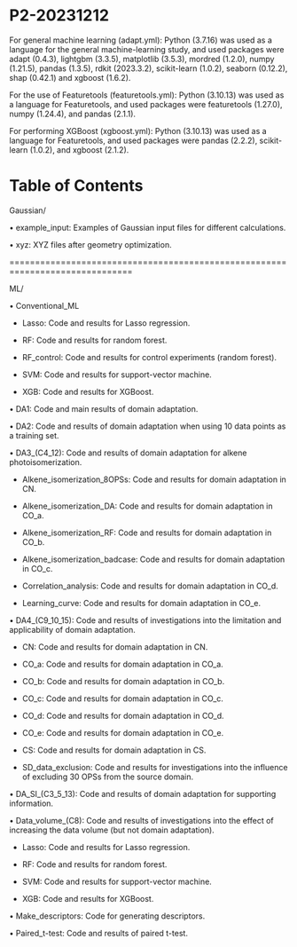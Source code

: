 # P2-20231212
For general machine learning (adapt.yml):
Python (3.7.16) was used as a language for the general machine-learning study, and used packages were adapt (0.4.3), lightgbm (3.3.5), matplotlib (3.5.3), mordred (1.2.0), numpy (1.21.5), pandas (1.3.5), rdkit (2023.3.2), scikit-learn (1.0.2), seaborn (0.12.2), shap (0.42.1) and xgboost (1.6.2).

For the use of Featuretools (featuretools.yml):
Python (3.10.13) was used as a language for Featuretools, and used packages were featuretools (1.27.0), numpy (1.24.4), and pandas (2.1.1).

For performing XGBoost (xgboost.yml):
Python (3.10.13) was used as a language for Featuretools, and used packages were pandas (2.2.2), scikit-learn (1.0.2), and xgboost (2.1.2).

# Table of Contents

Gaussian/

  • example_input: Examples of Gaussian input files for different calculations.

  • xyz: XYZ files after geometry optimization.

==============================================================================
  
ML/

  • Conventional_ML

  - Lasso: Code and results for Lasso regression.
    
  - RF: Code and results for random forest.
    
  - RF_control: Code and results for control experiments (random forest).
      
  - SVM: Code and results for support-vector machine.
    
  - XGB: Code and results for XGBoost.
  
  • DA1: Code and main results of domain adaptation.
  
  • DA2: Code and results of domain adaptation when using 10 data points as a training set.
  
  • DA3_(C4_12): Code and results of domain adaptation for alkene photoisomerization.

  - Alkene_isomerization_8OPSs: Code and results for domain adaptation in CN.
    
  - Alkene_isomerization_DA: Code and results for domain adaptation in CO_a.
      
  - Alkene_isomerization_RF: Code and results for domain adaptation in CO_b.
    
  - Alkene_isomerization_badcase: Code and results for domain adaptation in CO_c.

  - Correlation_analysis: Code and results for domain adaptation in CO_d.
    
  - Learning_curve: Code and results for domain adaptation in CO_e.
  
  • DA4_(C9_10_15): Code and results of investigations into the limitation and applicability of domain adaptation.
  
  - CN: Code and results for domain adaptation in CN.
    
  - CO_a: Code and results for domain adaptation in CO_a.
      
  - CO_b: Code and results for domain adaptation in CO_b.
    
  - CO_c: Code and results for domain adaptation in CO_c.

  - CO_d: Code and results for domain adaptation in CO_d.
    
  - CO_e: Code and results for domain adaptation in CO_e.
      
  - CS: Code and results for domain adaptation in CS.
    
  - SD_data_exclusion: Code and results for investigations into the influence of excluding 30 OPSs from the source domain.
  
  • DA_SI_(C3_5_13): Code and results of domain adaptation for supporting information.

  • Data_volume_(C8): Code and results of investigations into the effect of increasing the data volume (but not domain adaptation).
  
  - Lasso: Code and results for Lasso regression.
    
  - RF: Code and results for random forest.
      
  - SVM: Code and results for support-vector machine.
    
  - XGB: Code and results for XGBoost.
  
  • Make_descriptors: Code for generating descriptors.

  • Paired_t-test: Code and results of paired t-test.
